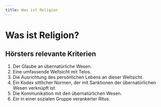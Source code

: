 ```yaml
---
title: Was ist Religion
---
```

# Was ist Religion?

## Hörsters relevante Kriterien

1. Der Glaube an übernatürliche Wesen. 
2. Eine umfassende Weltsicht mit Telos.
3. Die Ausrichtung des persönlichen Lebens an dieser Weltsicht.
4. Ein Kodex sittlicher Normen, der mit Sanktionen der übernatürlichen Wesen verknüpft ist.
5. Die Kommunikation mit den übernatürlichen Wesen.
6. Ein in einer sozialen Gruppe verankerter Ritus.